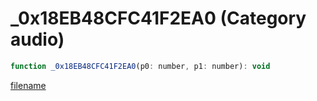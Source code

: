 # _0x18EB48CFC41F2EA0 (Category audio)

```js
function _0x18EB48CFC41F2EA0(p0: number, p1: number): void
```

[filename](_0x18EB48CFC41F2EA0_m.md ':include')